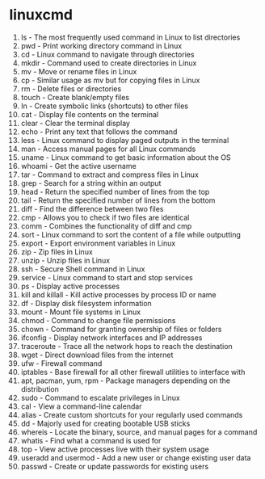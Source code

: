 # linuxcmd
1.	ls - The most frequently used command in Linux to list directories
2.	pwd - Print working directory command in Linux
3.	cd - Linux command to navigate through directories
4.	mkdir - Command used to create directories in Linux
5.	mv - Move or rename files in Linux
6.	cp - Similar usage as mv but for copying files in Linux
7.	rm - Delete files or directories
8.	touch - Create blank/empty files
9.	ln - Create symbolic links (shortcuts) to other files
10.	cat - Display file contents on the terminal
11.	clear - Clear the terminal display
12.	echo - Print any text that follows the command
13.	less - Linux command to display paged outputs in the terminal
14.	man - Access manual pages for all Linux commands
15.	uname - Linux command to get basic information about the OS
16.	whoami - Get the active username
17.	tar - Command to extract and compress files in Linux
18.	grep - Search for a string within an output
19.	head - Return the specified number of lines from the top
20.	tail - Return the specified number of lines from the bottom
21.	diff - Find the difference between two files
22.	cmp - Allows you to check if two files are identical
23.	comm - Combines the functionality of diff and cmp
24.	sort - Linux command to sort the content of a file while outputting
25.	export - Export environment variables in Linux
26.	zip - Zip files in Linux
27.	unzip - Unzip files in Linux
28.	ssh - Secure Shell command in Linux
29.	service - Linux command to start and stop services
30.	ps - Display active processes
31.	kill and killall - Kill active processes by process ID or name
32.	df - Display disk filesystem information
33.	mount - Mount file systems in Linux
34.	chmod - Command to change file permissions
35.	chown - Command for granting ownership of files or folders
36.	ifconfig - Display network interfaces and IP addresses
37.	traceroute - Trace all the network hops to reach the destination
38.	wget - Direct download files from the internet
39.	ufw - Firewall command
40.	iptables - Base firewall for all other firewall utilities to interface with
41.	apt, pacman, yum, rpm - Package managers depending on the distribution
42.	sudo - Command to escalate privileges in Linux
43.	cal - View a command-line calendar
44.	alias - Create custom shortcuts for your regularly used commands
45.	dd - Majorly used for creating bootable USB sticks
46.	whereis - Locate the binary, source, and manual pages for a command
47.	whatis - Find what a command is used for
48.	top - View active processes live with their system usage
49.	useradd and usermod - Add a new user or change existing user data
50.	passwd - Create or update passwords for existing users

